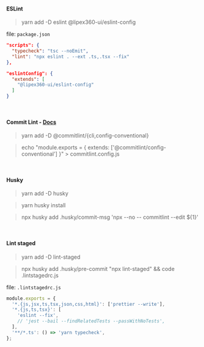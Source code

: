 #### ESLint
> yarn add -D eslint @lipex360-ui/eslint-config

file: `package.json`
```json
"scripts": {
  "typecheck": "tsc --noEmit",
  "lint": "npx eslint . --ext .ts,.tsx --fix"
},

"eslintConfig": {
  "extends": [
    "@lipex360-ui/eslint-config"
  ]
}

```
<br />

#### Commit Lint - [Docs](https://www.conventionalcommits.org/en/v1.0.0/#summary)
> yarn add -D  @commitlint/{cli,config-conventional}

> echo "module.exports = { extends: ['@commitlint/config-conventional'] }" > commitlint.config.js

<br />

#### Husky
> yarn add -D husky

> yarn husky install

> npx husky add .husky/commit-msg  'npx --no -- commitlint --edit ${1}'

<br />

#### Lint staged

> yarn add -D lint-staged

> npx husky add .husky/pre-commit "npx lint-staged" && code .lintstagedrc.js

file: `.lintstagedrc.js`
```js
module.exports = {
  '*.{js,jsx,ts,tsx,json,css,html}': ['prettier --write'],
  '*.{js,ts,tsx}': [
    'eslint --fix',
    // 'jest --bail --findRelatedTests --passWithNoTests',
  ],
  '**/*.ts': () => 'yarn typecheck',
};

```

